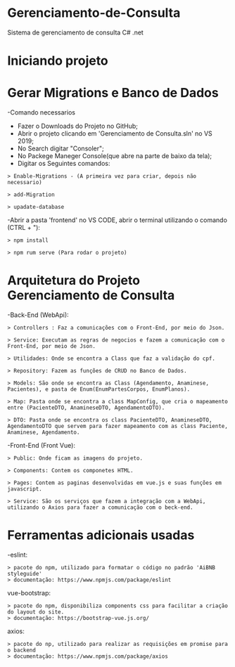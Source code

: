 # Gerenciamento-de-Consulta
Sistema de gerenciamento de consulta C# .net

# Iniciando projeto

# Gerar Migrations e Banco de Dados
 -Comando necessarios
   - Fazer o Downloads do Projeto no GitHub;
   - Abrir o projeto clicando em 'Gerenciamento de Consulta.sln' no VS 2019;
   - No Search digitar "Consoler";
   - No Packege Maneger Console(que abre na parte de baixo da tela);
   - Digitar os Seguintes comandos: 
  
	> Enable-Migrations - (A primeira vez para criar, depois não necessario)
	
	> add-Migration
	
	> upadate-database
 -Abrir a pasta 'frontend' no VS CODE, abrir o terminal utilizando o comando (CTRL + "):

	> npm install

	> npm rum serve (Para rodar o projeto)

# Arquitetura do Projeto Gerenciamento de Consulta

 -Back-End (WebApi):

	> Controllers : Faz a comunicações com o Front-End, por meio do Json.

	> Service: Executam as regras de negocios e fazem a comunicação com o Front-End, por meio de Json.

	> Utilidades: Onde se encontra a Class que faz a validação do cpf.

	> Repository: Fazem as funções de CRUD no Banco de Dados.
	
	> Models: São onde se encontra as Class (Agendamento, Anaminese, Pacientes), e pasta de Enum(EnumPartesCorpos, EnumPlanos).

	> Map: Pasta onde se encontra a class MapConfig, que cria o mapeamento entre (PacienteDTO, AnamineseDTO, AgendamentoDTO).

	> DTO: Pasta onde se encontra os class PacienteDTO, AnamineseDTO, AgendamentoDTO que servem para fazer mapeamento com as class Paciente, Anaminese, Agendamento.

-Front-End (Front Vue):

	> Public: Onde ficam as imagens do projeto.

	> Components: Contem os componetes HTML.

	> Pages: Contem as paginas desenvolvidas em vue.js e suas funções em javascript.

	> Service: São os serviços que fazem a integração com a WebApi, utilizando o Axios para fazer a comunicação com o beck-end.

# Ferramentas adicionais usadas

-eslint:

	> pacote do npm, utilizado para formatar o código no padrão 'AiBNB styleguide'
	> documentação: https://www.npmjs.com/package/eslint
	
vue-bootstrap:

	> pacote do npm, disponibiliza components css para facilitar a criação do layout do site.
	> documentação: https://bootstrap-vue.js.org/
	
axios:

	> pacote do np, utilizado para realizar as requisições em promise para o backend
	> documentação: https://www.npmjs.com/package/axios  



	



